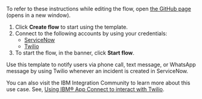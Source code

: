 To refer to these instructions while editing the flow, open [the GitHub page](https://github.com/ot4i/app-connect-templates/tree/main/resources/markdown/Notify%20users%20via%20phone%20call%20or%20text%20or%20WhatsApp%20message%20using%20Twilio%20whenever%20an%20incident%20is%20created%20in%20ServiceNow_instructions.md) (opens in a new window).

1. Click **Create flow** to start using the template.
2. Connect to the following accounts by using your credentials:
   - [ServiceNow](https://www.ibm.com/docs/en/app-connect/containers_cd?topic=apps-servicenow)
   - [Twilio](https://www.ibm.com/docs/en/app-connect/containers_cd?topic=apps-twilio)
3. To start the flow, in the banner, click **Start flow**.

Use this template to notify users via phone call, text message, or WhatsApp message by using Twilio whenever an incident is created in ServiceNow.

You can also visit the IBM Integration Community to learn more about this use case. See, [Using IBM® App Connect to interact with Twilio](https://community.ibm.com/community/user/integration/blogs/shamini-arumugam1/2023/06/28/using-ibm-app-connect-to-interact-with-twilio).
